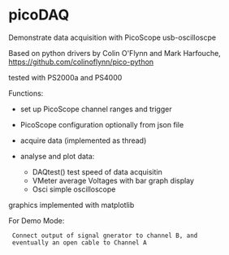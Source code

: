 # picoDAQ
Demonstrate data acquisition with PicoScope usb-oscilloscpe 

  Based on python drivers by Colin O'Flynn and Mark Harfouche,
  https://github.com/colinoflynn/pico-python

  tested with  PS2000a and PS4000

  Functions:
 
  - set up PicoScope channel ranges and trigger
  - PicoScope configuration optionally from json file
  - acquire data (implemented as thread)
  - analyse and plot data:

    - DAQtest()    test speed of data acquisitin
    - VMeter       average Voltages with bar graph display
    - Osci         simple oscilloscope
  
  graphics implemented with matplotlib

  For Demo Mode:

     Connect output of signal gnerator to channel B, and 
     eventually an open cable to Channel A 
